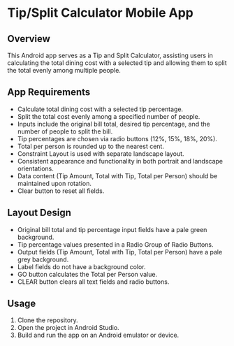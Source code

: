 # Tip/Split Calculator Mobile App

## Overview

This Android app serves as a Tip and Split Calculator, assisting users in calculating the total dining cost with a selected tip and allowing them to split the total evenly among multiple people.

## App Requirements

- Calculate total dining cost with a selected tip percentage.
- Split the total cost evenly among a specified number of people.
- Inputs include the original bill total, desired tip percentage, and the number of people to split the bill.
- Tip percentages are chosen via radio buttons (12%, 15%, 18%, 20%).
- Total per person is rounded up to the nearest cent.
- Constraint Layout is used with separate landscape layout.
- Consistent appearance and functionality in both portrait and landscape orientations.
- Data content (Tip Amount, Total with Tip, Total per Person) should be maintained upon rotation.
- Clear button to reset all fields.

## Layout Design

- Original bill total and tip percentage input fields have a pale green background.
- Tip percentage values presented in a Radio Group of Radio Buttons.
- Output fields (Tip Amount, Total with Tip, Total per Person) have a pale grey background.
- Label fields do not have a background color.
- GO button calculates the Total per Person value.
- CLEAR button clears all text fields and radio buttons.

## Usage

1. Clone the repository.
2. Open the project in Android Studio.
3. Build and run the app on an Android emulator or device.
